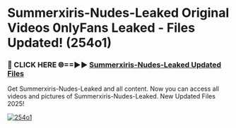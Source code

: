 # Summerxiris-Nudes-Leaked Original Videos 0nlyFans Leaked - Files Updated! (254o1)

<h3>🔴 CLICK HERE 🌐==►► <a href="https://tinyurl.com/yc6ubb5a" rel="nofollow">Summerxiris-Nudes-Leaked Updated Files</a></h3>

Get Summerxiris-Nudes-Leaked and all content. Now you can access all videos and pictures of Summerxiris-Nudes-Leaked. New Updated Files 2025!

[![254o1](https://i.imgur.com/7eu0CRL.gif)](https://tinyurl.com/yc6ubb5a)
